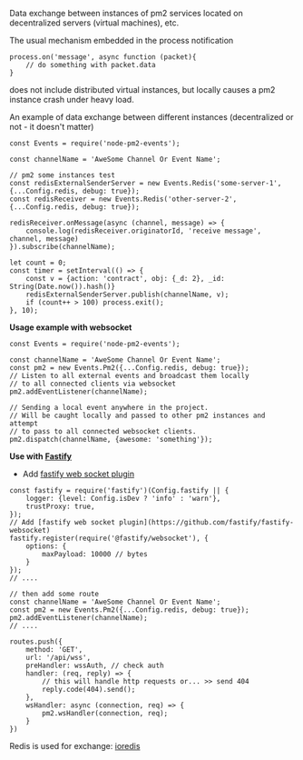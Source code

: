 Data exchange between instances of pm2
services located on decentralized servers (virtual machines), etc.

The usual mechanism embedded in the process notification 
```
process.on('message', async function (packet){
    // do something with packet.data
}
``` 
does not include distributed virtual instances, but locally causes a pm2 instance crash under heavy load.

An example of data exchange between different instances 
(decentralized or not - it doesn't matter)
```ecmascript 6
const Events = require('node-pm2-events');

const channelName = 'AweSome Channel Or Event Name';

// pm2 some instances test
const redisExternalSenderServer = new Events.Redis('some-server-1', {...Config.redis, debug: true});
const redisReceiver = new Events.Redis('other-server-2', {...Config.redis, debug: true});

redisReceiver.onMessage(async (channel, message) => {
    console.log(redisReceiver.originatorId, 'receive message', channel, message)
}).subscribe(channelName);

let count = 0;
const timer = setInterval(() => {
    const v = {action: 'contract', obj: {_d: 2}, _id: String(Date.now()).hash()}
    redisExternalSenderServer.publish(channelName, v);
    if (count++ > 100) process.exit();
}, 10);
```

**Usage example with websocket**
```ecmascript 6
const Events = require('node-pm2-events');

const channelName = 'AweSome Channel Or Event Name';
const pm2 = new Events.Pm2({...Config.redis, debug: true});
// Listen to all external events and broadcast them locally 
// to all connected clients via websocket
pm2.addEventListener(channelName);

// Sending a local event anywhere in the project.
// Will be caught locally and passed to other pm2 instances and attempt 
// to pass to all connected websocket clients.
pm2.dispatch(channelName, {awesome: 'something'});
```

**Use with [Fastify](https://fastify.dev/)**

* Add [fastify web socket plugin](https://github.com/fastify/fastify-websocket)
```ecmascript 6
const fastify = require('fastify')(Config.fastify || {
    logger: {level: Config.isDev ? 'info' : 'warn'},
    trustProxy: true,
});
// Add [fastify web socket plugin](https://github.com/fastify/fastify-websocket)
fastify.register(require('@fastify/websocket'), {
    options: {
        maxPayload: 10000 // bytes
    }
});
// ....

// then add some route
const channelName = 'AweSome Channel Or Event Name';
const pm2 = new Events.Pm2({...Config.redis, debug: true});
pm2.addEventListener(channelName);
// ....

routes.push({
    method: 'GET',
    url: '/api/wss',
    preHandler: wssAuth, // check auth
    handler: (req, reply) => {
        // this will handle http requests or... >> send 404
        reply.code(404).send();
    },
    wsHandler: async (connection, req) => {
        pm2.wsHandler(connection, req);
    }
})
```


Redis is used for exchange: [ioredis](https://www.npmjs.com/package/ioredis)
